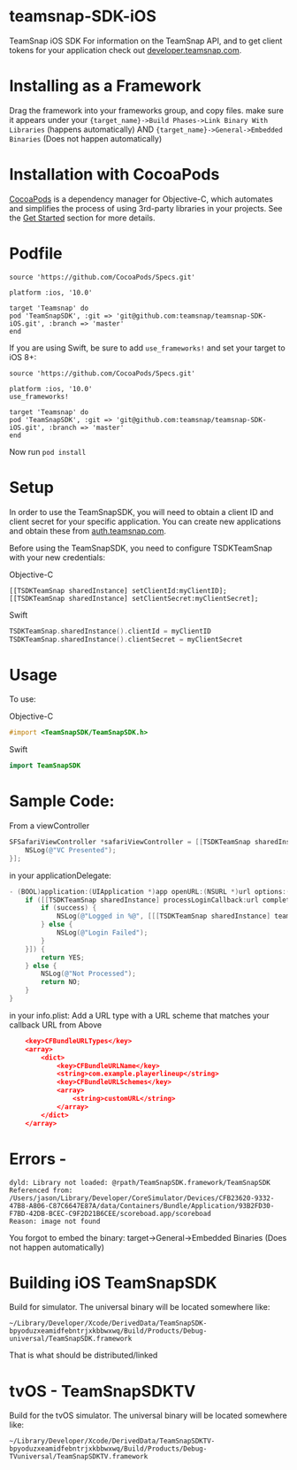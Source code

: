 # teamsnap-SDK-iOS
TeamSnap iOS SDK
For information on the TeamSnap API, and to get client tokens for your application check out [developer.teamsnap.com](http://developer.teamsnap.com).

# Installing as a Framework
Drag the framework into your frameworks group, and copy files. 
make sure it appears under your `{target_name}->Build Phases->Link Binary With Libraries` (happens automatically) AND
`{target_name}->General->Embedded Binaries` (Does not happen automatically)

# Installation with CocoaPods

[CocoaPods](http://cocoapods.org/) is a dependency manager for Objective-C, which automates and simplifies the process of using 3rd-party libraries in your projects. See the [Get Started](http://cocoapods.org/#get_started) section for more details.

# Podfile
```
source 'https://github.com/CocoaPods/Specs.git'

platform :ios, '10.0'

target 'Teamsnap' do
pod 'TeamSnapSDK', :git => 'git@github.com:teamsnap/teamsnap-SDK-iOS.git', :branch => 'master'
end
```

If you are using Swift, be sure to add `use_frameworks!` and set your target to iOS 8+:
```
source 'https://github.com/CocoaPods/Specs.git'

platform :ios, '10.0'
use_frameworks!

target 'Teamsnap' do
pod 'TeamSnapSDK', :git => 'git@github.com:teamsnap/teamsnap-SDK-iOS.git', :branch => 'master'
end
```

Now run ```pod install```

# Setup

In order to use the TeamSnapSDK, you will need to obtain a client ID and client secret for your specific application. You can create new applications and obtain these from [auth.teamsnap.com](https://auth.teamsnap.com/oauth/applications).

Before using the TeamSnapSDK, you need to configure TSDKTeamSnap with your new credentials:

Objective-C
``` objc
[[TSDKTeamSnap sharedInstance] setClientId:myClientID];
[[TSDKTeamSnap sharedInstance] setClientSecret:myClientSecret];
```

Swift
``` swift
TSDKTeamSnap.sharedInstance().clientId = myClientID
TSDKTeamSnap.sharedInstance().clientSecret = myClientSecret
```

# Usage

To use:

Objective-C
```objective-c
#import <TeamSnapSDK/TeamSnapSDK.h>
```

Swift
```swift
import TeamSnapSDK
```

# Sample Code:
From a viewController
```objective-c
SFSafariViewController *safariViewController = [[TSDKTeamSnap sharedInstance] presentLoginInViewController:self animated:YES clientId:@"XXXXXXXXXXXXXXXXXX" scope:@"read+write" redirectURL:@"customURL://" completion:^{
    NSLog(@"VC Presented");
}];
```

in your applicationDelegate:
```objective-c
- (BOOL)application:(UIApplication *)app openURL:(NSURL *)url options:(NSDictionary<NSString *,id> *)options {
    if ([[TSDKTeamSnap sharedInstance] processLoginCallback:url completion:^(BOOL success, NSError * _Nullable error) {
        if (success) {
            NSLog(@"Logged in %@", [[[TSDKTeamSnap sharedInstance] teamSnapUser] firstName]);
        } else {
            NSLog(@"Login Failed");
        }
    }]) {
        return YES;
    } else {
        NSLog(@"Not Processed");
        return NO;
    }
}
```

in your info.plist:
Add a URL type with a URL scheme that matches your callback URL from Above
```JSON
	<key>CFBundleURLTypes</key>
	<array>
		<dict>
			<key>CFBundleURLName</key>
			<string>com.example.playerlineup</string>
			<key>CFBundleURLSchemes</key>
			<array>
				<string>customURL</string>
			</array>
		</dict>
	</array>
```


# Errors - 
```
dyld: Library not loaded: @rpath/TeamSnapSDK.framework/TeamSnapSDK
Referenced from: /Users/jason/Library/Developer/CoreSimulator/Devices/CFB23620-9332-47B8-A806-C87C6647E87A/data/Containers/Bundle/Application/93B2FD30-F7BD-42DB-BCEC-C9F2D21B6CEE/scoreboad.app/scoreboad
Reason: image not found
```
  
You forgot to embed the binary:
target->General->Embedded Binaries (Does not happen automatically)

# Building iOS TeamSnapSDK
Build for simulator. The universal binary will be located somewhere like:
```
~/Library/Developer/Xcode/DerivedData/TeamSnapSDK-bpyoduzxeamidfebntrjxkbbwxwq/Build/Products/Debug-universal/TeamSnapSDK.framework
```

That is what should be distributed/linked

# tvOS - TeamSnapSDKTV
Build for the tvOS simulator. The universal binary will be located somewhere like:
```
~/Library/Developer/Xcode/DerivedData/TeamSnapSDKTV-bpyoduzxeamidfebntrjxkbbwxwq/Build/Products/Debug-TVuniversal/TeamSnapSDKTV.framework
```

